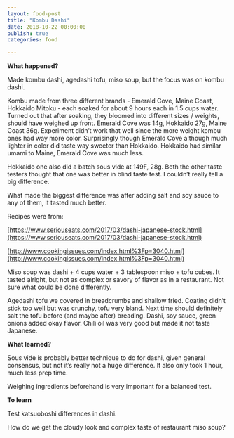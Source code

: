 ```yaml
---
layout: food-post
title: "Kombu Dashi"
date: 2018-10-22 00:00:00
publish: true
categories: food

---
```


__What happened?__

Made kombu dashi, agedashi tofu, miso soup, but the focus was on kombu dashi.

Kombu made from three different brands - Emerald Cove, Maine Coast, Hokkaido Mitoku - each soaked for about 9 hours each in 1.5 cups water. Turned out that after soaking, they bloomed into different sizes / weights, should have weighed up front. Emerald Cove was 14g, Hokkaido 27g, Maine Coast 36g. Experiment didn’t work that well since the more weight kombu ones had way more color. Surprisingly though Emerald Cove although much lighter in color did taste way sweeter than Hokkaido. Hokkaido had similar umami to Maine, Emerald Cove was much less.

Hokkaido one also did a batch sous vide at 149F, 28g. Both the other taste testers thought that one was better in blind taste test. I couldn’t really tell a big difference.

What made the biggest difference was after adding salt and soy sauce to any of them, it tasted much better. 

Recipes were from:

[https://www.seriouseats.com/2017/03/dashi-japanese-stock.html](https://www.seriouseats.com/2017/03/dashi-japanese-stock.html)

[http://www.cookingissues.com/index.html%3Fp=3040.html](http://www.cookingissues.com/index.html%3Fp=3040.html)

Miso soup was dashi + 4 cups water + 3 tablespoon miso + tofu cubes. It tasted alright, but not as complex or savory of flavor as in a restaurant. Not sure what could be done differently.

Agedashi tofu we covered in breadcrumbs and shallow fried. Coating didn’t stick too well but was crunchy, tofu very bland. Next time should definitely salt the tofu before (and maybe after) breading. Dashi, soy sauce, green onions added okay flavor. Chili oil was very good but made it not taste Japanese.

__What learned?__

Sous vide is probably better technique to do for dashi, given general consensus, but not it’s really not a huge difference. It also only took 1 hour, much less prep time.

Weighing ingredients beforehand is very important for a balanced test.

__To learn__

Test katsuoboshi differences in dashi.

How do we get the cloudy look and complex taste of restaurant miso soup?